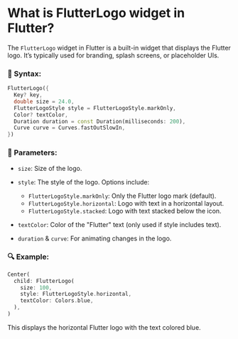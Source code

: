 # What is FlutterLogo widget in Flutter?

The `FlutterLogo` widget in Flutter is a built-in widget that displays the Flutter logo. It’s typically used for branding, splash screens, or placeholder UIs.

### 🔧 Syntax:

```dart
FlutterLogo({
  Key? key,
  double size = 24.0,
  FlutterLogoStyle style = FlutterLogoStyle.markOnly,
  Color? textColor,
  Duration duration = const Duration(milliseconds: 200),
  Curve curve = Curves.fastOutSlowIn,
})
```

### 🧩 Parameters:

* `size`: Size of the logo.
* `style`: The style of the logo. Options include:

  * `FlutterLogoStyle.markOnly`: Only the Flutter logo mark (default).
  * `FlutterLogoStyle.horizontal`: Logo with text in a horizontal layout.
  * `FlutterLogoStyle.stacked`: Logo with text stacked below the icon.
* `textColor`: Color of the "Flutter" text (only used if style includes text).
* `duration` & `curve`: For animating changes in the logo.

### 🔍 Example:

```dart
Center(
  child: FlutterLogo(
    size: 100,
    style: FlutterLogoStyle.horizontal,
    textColor: Colors.blue,
  ),
)
```

This displays the horizontal Flutter logo with the text colored blue.
